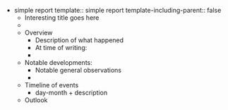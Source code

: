 - simple report
  template:: simple report
  template-including-parent:: false
	- Interesting title goes here
	-
	- Overview
		- Description of what happened
		- At time of writing:
		-
	- Notable developments:
		- Notable general observations
		-
	- Timeline of events
		- day-month + description
	- Outlook
